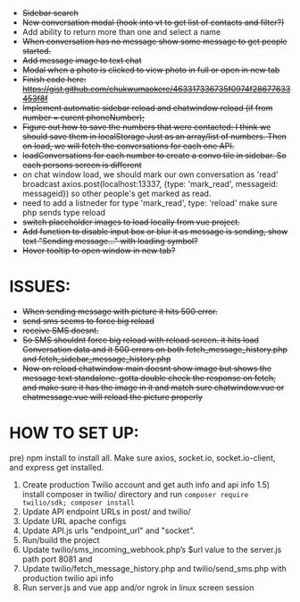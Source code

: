 * ~~Sidebar search~~  
* ~~New conversation modal (hook into vt to get list of contacts and filter?)~~  
* Add ability to return more than one and select a name  
* ~~When conversation has no message show some message to get people started.~~  
* ~~Add message image to text chat~~  
* ~~Modal when a photo is clicked to view photo in full or open in new tab~~   
* ~~Finish code here: https://gist.github.com/chukwumaokere/463317336735f0974f28677633453f8f~~  
* ~~Implement automatic sidebar reload and chatwindow reload (if from number = curent phoneNumber);~~  
* ~~Figure out how to save the numbers that were contacted: I think we should save them in localStorage Just as an array/list of numbers. Then on load, we will fetch the conversations for each one API.~~  
* ~~loadConversations for each number to create a convo tile in sidebar. So each persons screen is different~~  
* on chat window load, we should mark our own conversation as 'read' broadcast axios.post(localhost:13337, {type: 'mark_read', messageid: messageid}) so other people's get marked as read.  
* need to add a listneder for type 'mark_read', type: 'reload' make sure php sends type reload   
* ~~switch placeholder images to load locally from vue project.~~  
* ~~Add function to disable input box or blur it as message is sending, show text "Sending message..." with loading symbol?~~   
* ~~Hover tooltip to open window in new tab?~~   

# ISSUES: 
* ~~When sending message with picture it hits 500 error.~~
* ~~send sms seems to force big reload~~
* ~~receive SMS doesnt.~~
* ~~So SMS shouldnt force big reload with reload screen. it hits load Conversation data and it 500 errors on both fetch_message_history.php and fetch_sidebar_message_history.php~~
* ~~Now on reload chatwindow main doesnt show image but shows the message text standalone. gotta double check the response on fetch, and make sure it has the image in it and match sure chatwindow.vue or chatmessage.vue will reload the picture properly~~


# HOW TO SET UP:
pre) npm install to install all. Make sure axios, socket.io, socket.io-client, and express get installed.
1) Create production Twilio account and get auth info and api info
1.5) install composer in twilio/ directory and run `composer require twilio/sdk; composer install`
2) Update API endpoint URLs in post/ and twilio/
3) Update URL apache configs
4) Update API.js urls "endpoint_url" and "socket".
5) Run/build the project
6) Update twilio/sms_incoming_webhook.php’s $url value to the server.js path port 8081 and 
7) Update twilio/fetch_message_history.php and twilio/send_sms.php with production twilio api info
8) Run server.js and vue app and/or ngrok in linux screen session 